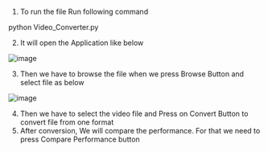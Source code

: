1) To run the file 
Run following command 

python Video_Converter.py

2) It will open the Application like below


![image](https://github.com/SourabhJ7/Video_Convert_And_Performance/assets/80623989/5005acce-967c-4218-b1dd-6a583fa7ceb0)

3) Then we have to browse the file when we press Browse Button and select file as below

![image](https://github.com/SourabhJ7/Video_Convert_And_Performance/assets/80623989/0f6ea9ec-68c7-4075-ad0b-aadf40fc710c)

4) Then we have to select the video file and Press on Convert Button to convert file from one format 
5) After conversion, We will compare the performance. For that we need to press Compare Performance button
